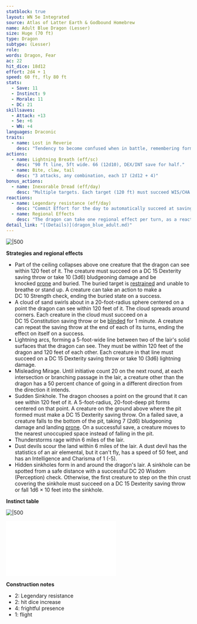 ```yaml
---
statblock: true
layout: WN 5e Integrated
source: Atlas of Latter Earth & Godbound Homebrew
name: Adult Blue Dragon (Lesser)
size: Huge (70 ft)
type: Dragon
subtype: (Lesser)
role: 
words: Dragon, Fear
ac: 22
hit_dice: 18d12
effort: 2d4 + 1
speed: 60 ft, fly 80 ft
stats:
  - Save: 11
  - Instinct: 9
  - Morale: 11
  - DC: 21
skillsaves:
  - Attack: +13
  - 5e: +6
  - WN: +4
languages: Draconic
traits:
  - name: Lost in Reverie
    desc: "Tendency to become confused when in battle, remembering former ages and former faces. A dragon must make an Instinct check every round of combat as it struggles to remain focused on the present (check details link)."
actions:
  - name: Lightning Breath (eff/sc)
    desc: "90 ft line, 5ft wide. 66 (12d10), DEX/INT save for half."
  - name: Bite, claw, tail
    desc: "3 attacks, any combination, each 17 (2d12 + 4)"
bonus_actions:
  - name: Inexorable Dread (eff/day)
    desc: "Multiple targets. Each target (120 ft) must succeed WIS/CHA save of become frightened for 1 minute. A creature can repeat the saving throw at the end of each of its turns, ending the effect on itself on a success, then immune for the next 24h."
reactions:
  - name: Legendary resistance (eff/day)
    desc: "Commit Effort for the day to automatically succeed at saving throws."
  - name: Regional Effects
    desc: "The dragon can take one regional effect per turn, as a reaction for being attacked (check details link)"
detail_link: "[(Details)](dragon_blue_adult.md)"
---
```


![|500](https://i.imgur.com/aQ139MJ.png)

**Strategies and regional effects**

- Part of the ceiling collapses above one creature that the dragon can see within 120 feet of it. The creature must succeed on a DC 15 Dexterity saving throw or take 10 (3d6) bludgeoning damage and be knocked [prone](https://5e.tools/conditionsdiseases.html#prone_phb) and buried. The buried target is [restrained](https://5e.tools/conditionsdiseases.html#restrained_phb) and unable to breathe or stand up. A creature can take an action to make a DC 10 Strength check, ending the buried state on a success.
- A cloud of sand swirls about in a 20-foot-radius sphere centered on a point the dragon can see within 120 feet of it. The cloud spreads around corners. Each creature in the cloud must succeed on a DC 15 Constitution saving throw or be [blinded](https://5e.tools/conditionsdiseases.html#blinded_phb) for 1 minute. A creature can repeat the saving throw at the end of each of its turns, ending the effect on itself on a success.
- Lightning arcs, forming a 5-foot-wide line between two of the lair's solid surfaces that the dragon can see. They must be within 120 feet of the dragon and 120 feet of each other. Each creature in that line must succeed on a DC 15 Dexterity saving throw or take 10 (3d6) lightning damage.
- Misleading Mirage. Until initiative count 20 on the next round, at each intersection or branching passage in the lair, a creature other than the dragon has a 50 percent chance of going in a different direction from the direction it intends.
- Sudden Sinkhole. The dragon chooses a point on the ground that it can see within 120 feet of it. A 5-foot-radius, 20-foot-deep pit forms centered on that point. A creature on the ground above where the pit formed must make a DC 15 Dexterity saving throw. On a failed save, a creature falls to the bottom of the pit, taking 7 (2d6) bludgeoning damage and landing [prone](https://5e.tools/conditionsdiseases.html#prone_phb). On a successful save, a creature moves to the nearest unoccupied space instead of falling in the pit.
- Thunderstorms rage within 6 miles of the lair.
- Dust devils scour the land within 6 miles of the lair. A dust devil has the statistics of an air elemental, but it can't fly, has a speed of 50 feet, and has an Intelligence and Charisma of 1 (-5).
- Hidden sinkholes form in and around the dragon's lair. A sinkhole can be spotted from a safe distance with a successful DC 20 Wisdom (Perception) check. Otherwise, the first creature to step on the thin crust covering the sinkhole must succeed on a DC 15 Dexterity saving throw or fall 1d6 × 10 feet into the sinkhole.

**Instinct table**

![|500](https://i.imgur.com/CJdOeMg.png)

![Dragons](../campaign/context/cultures.md#Dragons)

**Construction notes**

- 2: Legendary resistance
- 2: hit dice increase
- 4: frightful presence
- 1: flight

